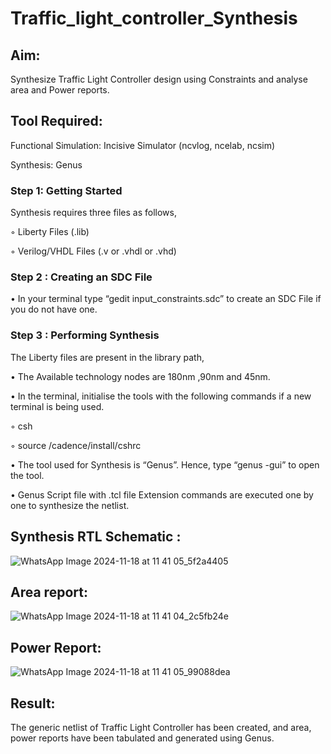 # Traffic_light_controller_Synthesis

## Aim:

Synthesize Traffic Light Controller design using Constraints and analyse area and Power reports.

## Tool Required:

Functional Simulation: Incisive Simulator (ncvlog, ncelab, ncsim)

Synthesis: Genus

### Step 1: Getting Started

Synthesis requires three files as follows,

◦ Liberty Files (.lib)

◦ Verilog/VHDL Files (.v or .vhdl or .vhd)

### Step 2 : Creating an SDC File

•	In your terminal type “gedit input_constraints.sdc” to create an SDC File if you do not have one.

### Step 3 : Performing Synthesis

The Liberty files are present in the library path,

• The Available technology nodes are 180nm ,90nm and 45nm.

• In the terminal, initialise the tools with the following commands if a new terminal is being used.

◦ csh

◦ source /cadence/install/cshrc

• The tool used for Synthesis is “Genus”. Hence, type “genus -gui” to open the tool.

• Genus Script file with .tcl file Extension commands are executed one by one to synthesize the netlist.

## Synthesis RTL Schematic :
 ![WhatsApp Image 2024-11-18 at 11 41 05_5f2a4405](https://github.com/user-attachments/assets/1259f8f2-fd75-4c84-b5c7-55c3b205b7b2)

## Area report:
![WhatsApp Image 2024-11-18 at 11 41 04_2c5fb24e](https://github.com/user-attachments/assets/9bb1eef8-7fbf-4cd5-9fb0-e4c95052015b)

## Power Report:
![WhatsApp Image 2024-11-18 at 11 41 05_99088dea](https://github.com/user-attachments/assets/495ede75-2a11-4723-8787-10037fbfa6f3)

## Result:

The generic netlist of Traffic Light Controller has been created, and area, power reports have been tabulated and generated using Genus.
